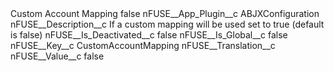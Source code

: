 <?xml version="1.0" encoding="UTF-8"?>
<CustomMetadata xmlns="http://soap.sforce.com/2006/04/metadata" xmlns:xsi="http://www.w3.org/2001/XMLSchema-instance" xmlns:xsd="http://www.w3.org/2001/XMLSchema">
    <label>Custom Account Mapping</label>
    <protected>false</protected>
    <values>
        <field>nFUSE__App_Plugin__c</field>
        <value xsi:type="xsd:string">ABJXConfiguration</value>
    </values>
    <values>
        <field>nFUSE__Description__c</field>
        <value xsi:type="xsd:string">If a custom mapping will be used set to true (default is false)</value>
    </values>
    <values>
        <field>nFUSE__Is_Deactivated__c</field>
        <value xsi:type="xsd:boolean">false</value>
    </values>
    <values>
        <field>nFUSE__Is_Global__c</field>
        <value xsi:type="xsd:boolean">false</value>
    </values>
    <values>
        <field>nFUSE__Key__c</field>
        <value xsi:type="xsd:string">CustomAccountMapping</value>
    </values>
    <values>
        <field>nFUSE__Translation__c</field>
        <value xsi:nil="true"/>
    </values>
    <values>
        <field>nFUSE__Value__c</field>
        <value xsi:type="xsd:string">false</value>
    </values>
</CustomMetadata>
